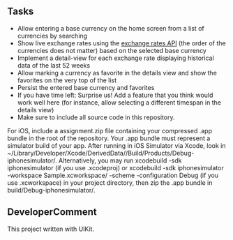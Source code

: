 ## Tasks

- Allow entering a base currency on the home screen from a list of currencies by searching
- Show live exchange rates using the [exchange rates API](https://exchangerate.host/) (the order of the currencies does not matter) based on the selected base currency
- Implement a detail-view for each exchange rate displaying historical data of the last 52 weeks
- Allow marking a currency as favorite in the details view and show the favorites on the very top of the list
- Persist the entered base currency and favorites
- If you have time left: Surprise us! Add a feature that you think would work well here (for instance, allow selecting a different timespan in the details view)
- Make sure to include all source code in this repository.

For iOS, include a assignment.zip file containing your compressed .app bundle in the root of the repository. Your .app bundle must represent a simulator build of your app. After running in iOS Simulator via Xcode, look in ~/Library/Developer/Xcode/DerivedData/<project-name>/Build/Products/Debug-iphonesimulator/. Alternatively, you may run xcodebuild -sdk iphonesimulator (if you use .xcodeproj) or xcodebuild -sdk iphonesimulator -workspace Sample.xcworkspace/ -scheme <your-scheme> -configuration Debug (if you use .xcworkspace) in your project directory, then zip the .app bundle in build/Debug-iphonesimulator/.


## DeveloperComment
This project written with UIKit.

